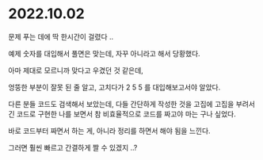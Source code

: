 # 2022.10.02
문제 푸는 데에 딱 한시간이 걸렸다 ..

예제 숫자를 대입해서 풀면은 맞는데, 자꾸 아니라고 해서 당황했다.

아마 제대로 모르니까 맞다고 우겼던 것 같은데,

엉뚱한 부분이 잘못 된 줄 알고, 고치다가 2 5 5 를 대입해보고서야 알았다.

다른 분들 코드도 검색해서 보았는데, 다들 간단하게 작성한 것을 고집에 고집을 부려서 긴 코드로 구현한 나를 보면서 참 비효율적으로 코드를 짜고야 마는 구나 싶었다.

바로 코드부터 짜면서 하는 게, 아니라 정리를 하면서 해야 됨을 느낀다.

그러면 훨씬 빠르고 간결하게 짤 수 있겠지 ..?